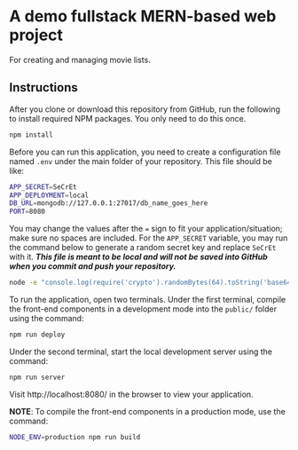 # A demo fullstack MERN-based web project
For creating and managing movie lists.

## Instructions
After you clone or download this repository from GitHub, run the following to install required NPM packages. You only need to do this once.

```bash
npm install
```

Before you can run this application, you need to create a configuration file named `.env` under the main folder of your repository. This file should be like:
```bash
APP_SECRET=SeCrEt
APP_DEPLOYMENT=local
DB_URL=mongodb://127.0.0.1:27017/db_name_goes_here
PORT=8080
```
You may change the values after the `=` sign to fit your application/situation; make sure no spaces are included. For the `APP_SECRET` variable, you may run the command below to generate a random secret key and replace `SeCrEt` with it. ***This file is meant to be local and will not be saved into GitHub when you commit and push your repository.***

```bash
node -e "console.log(require('crypto').randomBytes(64).toString('base64'));"
```

To run the application, open two terminals. Under the first terminal, compile the front-end components in a development mode into the `public/` folder using the command:

```bash
npm run deploy
```

Under the second terminal, start the local development server using the command:

```bash
npm run server
```

Visit http://localhost:8080/ in the browser to view your application.

**NOTE**: To compile the front-end components in a production mode, use the command:

```bash
NODE_ENV=production npm run build
```
